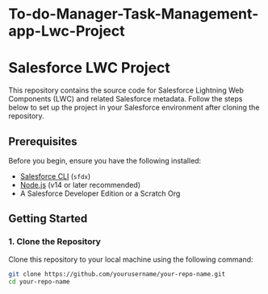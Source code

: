 # To-do-Manager-Task-Management-app-Lwc-Project
# Salesforce LWC Project

This repository contains the source code for Salesforce Lightning Web Components (LWC) and related Salesforce metadata. Follow the steps below to set up the project in your Salesforce environment after cloning the repository.

## Prerequisites

Before you begin, ensure you have the following installed:

- [Salesforce CLI](https://developer.salesforce.com/tools/sfdxcli) (`sfdx`)
- [Node.js](https://nodejs.org/) (v14 or later recommended)
- A Salesforce Developer Edition or a Scratch Org

## Getting Started

### 1. Clone the Repository

Clone this repository to your local machine using the following command:

```bash
git clone https://github.com/yourusername/your-repo-name.git
cd your-repo-name

